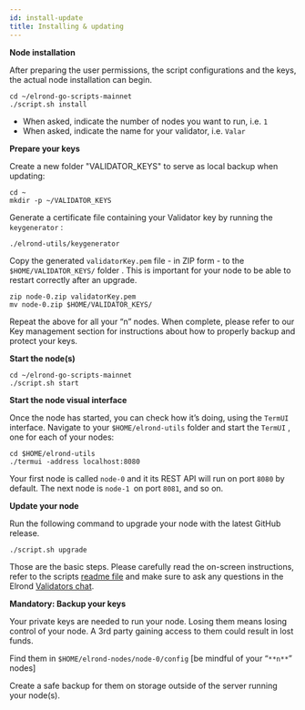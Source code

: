 ```yaml
---
id: install-update
title: Installing & updating
---
```


**Node installation**

After preparing the user permissions, the script configurations and the keys, the actual node installation can begin.

```
cd ~/elrond-go-scripts-mainnet
./script.sh install
```

- When asked, indicate the number of nodes you want to run, i.e. `1`
- When asked, indicate the name for your validator, i.e. `Valar`

**Prepare your keys**

Create a new folder "VALIDATOR_KEYS" to serve as local backup when updating:

```
cd ~
mkdir -p ~/VALIDATOR_KEYS
```

Generate a certificate file containing your Validator key by running the `keygenerator` :

```
./elrond-utils/keygenerator
```

Copy the generated `validatorKey.pem` file - in ZIP form - to the `$HOME/VALIDATOR_KEYS/` folder . This is important for your node to be able to restart correctly after an upgrade.

```
zip node-0.zip validatorKey.pem
mv node-0.zip $HOME/VALIDATOR_KEYS/
```

Repeat the above for all your “n” nodes. When complete, please refer to our Key management section for instructions about how to properly backup and protect your keys.

**Start the node(s)**

```
cd ~/elrond-go-scripts-mainnet
./script.sh start
```

**Start the node visual interface**

Once the node has started, you can check how it’s doing, using the `TermUI` interface. Navigate to your `$HOME/elrond-utils` folder and start the `TermUI`  , one for each of your nodes:

```
cd $HOME/elrond-utils
./termui -address localhost:8080
```

Your first node is called `node-0` and it its REST API will run on port `8080` by default. The next node is `node-1 `on port `8081`, and so on.

**Update your node**

Run the following command to upgrade your node with the latest GitHub release. 

```
./script.sh upgrade
```

Those are the basic steps. Please carefully read the on-screen instructions, refer to the scripts [readme file](https://github.com/ElrondNetwork/elrond-go-scripts-mainnet/blob/master/README.md) and make sure to ask any questions in the Elrond [Validators chat](https://t.me/ElrondValidators).

**Mandatory: Backup your keys**

Your private keys are needed to run your node. Losing them means losing control of your node. A 3rd party gaining access to them could result in lost funds.

Find them in `$HOME/elrond-nodes/node-0/config` [be mindful of your “`**n**`” nodes]



Create a safe backup for them on storage outside of the server running your node(s).